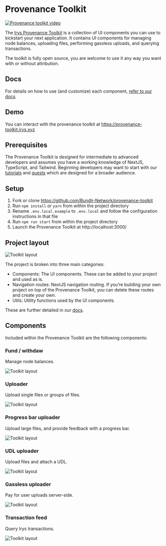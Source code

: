 # Provenance Toolkit

<a href="https://www.youtube.com/embed/IEs4ap7I-Kw" target="_blank">
  <img src="https://github.com/Bundlr-Network/provenance-toolkit/blob/master/assets/irys-provenance-toolkit?raw=true" alt="Provenance toolkit video">
</a>

The [Irys Provenance Toolkit](https://docs.irys.xyz/developer-docs/provenance-toolkit) is a collection of UI components you can use to kickstart your next application. It contains UI components for managing node balances, uploading files, performing gassless uploads, and querying transactions.

The toolkit is fully open source, you are welcome to use it any way you want with or without attribution.

## Docs

For details on how to use (and customize) each component, [refer to our docs](https://docs.irys.xyz/developer-docs/provenance-toolkit).

## Demo

You can interact with the provenance toolkit at https://provenance-toolkit.irys.xyz

## Prerequisites

The Provenance Toolkit is designed for intermediate to advanced developers and assumes you have a working knowledge of NextJS, TypeScript, and Tailwind. Beginning developers may want to start with our [tutorials](https://docs.irys.xyz/hands-on/tutorials) and [quests](https://docs.irys.xyz/hands-on/quests) which are designed for a broader audience.

## Setup

1. Fork or clone https://github.com/Bundlr-Network/provenance-toolkit
2. Run `npm install` or `yarn` from within the project directory
3. Rename `.env.local.example` to `.env.local` and follow the configuration instructions in that file
4. Run `npm run start` from within the project directory
5. Launch the Provenance Toolkit at http://localhost:3000/

## Project layout

![Toolkit layout](https://github.com/Bundlr-Network/provenance-toolkit/blob/master/assets/provenace-toolkit-layout.png?raw=true)

The project is broken into three main categories:

-   Components: The UI components. These can be added to your project and used as is.
-   Navigation routes: NextJS navigation routing. If you’re building your own project on top of the Provenance Toolkit, you can delete these routes and create your own.
-   Utils: Utility functions used by the UI components.

These are further detailed in our [docs](https://docs.irys.xyz/developer-docs/provenance-toolkit).

## Components

Included within the Provenance Toolkit are the following components:

### Fund / withdaw

Manage node balances.

![Toolkit layout](https://github.com/Bundlr-Network/provenance-toolkit/blob/master/assets/fund-withdraw1.png?raw=true)

### Uploader

Upload single files or groups of files.

![Toolkit layout](https://github.com/Bundlr-Network/provenance-toolkit/blob/master/assets/uploader.png?raw=true)

### Progress bar uploader

Upload large files, and provide feedback with a progress bar.

![Toolkit layout](https://github.com/Bundlr-Network/provenance-toolkit/blob/master/assets/progress-bar-uploader2.png?raw=true)

### UDL uploader

Upload files and attach a UDL.

![Toolkit layout](https://github.com/Bundlr-Network/provenance-toolkit/blob/master/assets/udl-uploader.png?raw=true)

### Gassless uploader

Pay for user uploads server-side.

![Toolkit layout](https://github.com/Bundlr-Network/provenance-toolkit/blob/master/assets/uploader.png?raw=true)

### Transaction feed

Query Irys transactions.

![Toolkit layout](https://github.com/Bundlr-Network/provenance-toolkit/blob/master/assets/transanaction-feed.png?raw=true)
